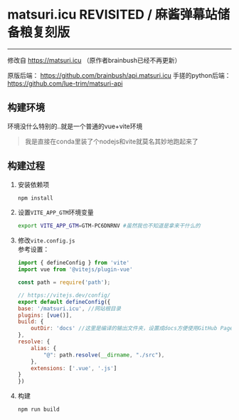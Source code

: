 # matsuri.icu REVISITED / 麻酱弹幕站储备粮复刻版

---

修改自 https://matsuri.icu （原作者brainbush已经不再更新）

原版后端： https://github.com/brainbush/api.matsuri.icu
手搓的python后端： https://github.com/lue-trim/matsuri-api

## 构建环境
环境没什么特别的..就是一个普通的vue+vite环境  
> 我是直接在conda里装了个nodejs和vite就莫名其妙地跑起来了

## 构建过程
1. 安装依赖项
    ```bash
    npm install
    ```
1. 设置`VITE_APP_GTM`环境变量
    ```bash
    export VITE_APP_GTM=GTM-PC6DNRNV #虽然我也不知道是拿来干什么的
    ```
1. 修改`vite.config.js`  
    参考设置：  
    ```javascript
    import { defineConfig } from 'vite'
    import vue from '@vitejs/plugin-vue'

    const path = require('path');

    // https://vitejs.dev/config/
    export default defineConfig({
    base: '/matsuri.icu', //网站根目录
    plugins: [vue()],
    build: {
        outDir: 'docs' //这里是编译的输出文件夹，设置成docs方便使用GitHub Pages自动部署
    },
    resolve: {
        alias: {
            "@": path.resolve(__dirname, "./src"),
        },
        extensions: ['.vue', '.js']
    }
    })
    ```
1. 构建
    ```bash
    npm run build
    ```
